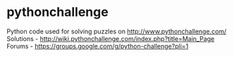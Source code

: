 # pythonchallenge
Python code used for solving puzzles on http://www.pythonchallenge.com/  
Solutions - http://wiki.pythonchallenge.com/index.php?title=Main_Page  
Forums - https://groups.google.com/g/python-challenge?pli=1  